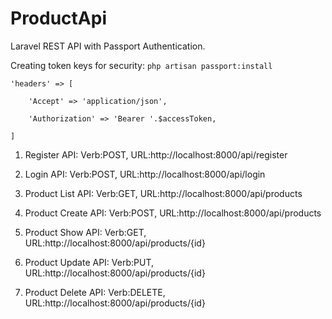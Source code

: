 # ProductApi
Laravel REST API with Passport Authentication.

Creating token keys for security: ``` php artisan passport:install ```

```
'headers' => [

    'Accept' => 'application/json',

    'Authorization' => 'Bearer '.$accessToken,

] 
```

1) Register API: Verb:POST, URL:http://localhost:8000/api/register

2) Login API: Verb:POST, URL:http://localhost:8000/api/login

3) Product List API: Verb:GET, URL:http://localhost:8000/api/products

4) Product Create API: Verb:POST, URL:http://localhost:8000/api/products

5) Product Show API: Verb:GET, URL:http://localhost:8000/api/products/{id}

6) Product Update API: Verb:PUT, URL:http://localhost:8000/api/products/{id}

7) Product Delete API: Verb:DELETE, URL:http://localhost:8000/api/products/{id}


